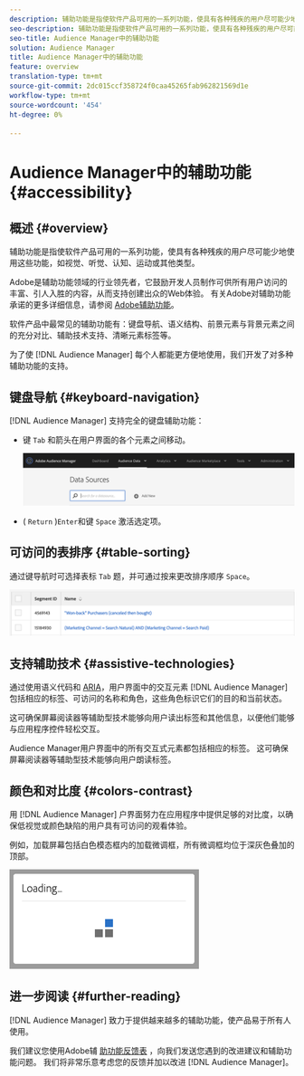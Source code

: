 ```yaml
---
description: 辅助功能是指使软件产品可用的一系列功能，使具有各种残疾的用户尽可能少地使用这些功能，如视觉、听觉、认知、运动或其他类型。
seo-description: 辅助功能是指使软件产品可用的一系列功能，使具有各种残疾的用户尽可能少地使用这些功能，如视觉、听觉、认知、运动或其他类型。
seo-title: Audience Manager中的辅助功能
solution: Audience Manager
title: Audience Manager中的辅助功能
feature: overview
translation-type: tm+mt
source-git-commit: 2dc015ccf358724f0caa45265fab962821569d1e
workflow-type: tm+mt
source-wordcount: '454'
ht-degree: 0%

---
```



# Audience Manager中的辅助功能 {#accessibility}

## 概述 {#overview}

辅助功能是指使软件产品可用的一系列功能，使具有各种残疾的用户尽可能少地使用这些功能，如视觉、听觉、认知、运动或其他类型。

Adobe是辅助功能领域的行业领先者，它鼓励开发人员制作可供所有用户访问的丰富、引人入胜的内容，从而支持创建出众的Web体验。 有关Adobe对辅助功能承诺的更多详细信息，请参阅 [Adobe辅助功能](https://www.adobe.com/accessibility.html)。

软件产品中最常见的辅助功能有：键盘导航、语义结构、前景元素与背景元素之间的充分对比、辅助技术支持、清晰元素标签等。

为了使 [!DNL Audience Manager] 每个人都能更方便地使用，我们开发了对多种辅助功能的支持。

## 键盘导航 {#keyboard-navigation}

[!DNL Audience Manager] 支持完全的键盘辅助功能：

* 键 `Tab` 和箭头在用户界面的各个元素之间移动。

   ![辅助功能高亮显示](assets/accesibility-highlight.png)

* ( `Return` )`Enter`和键 `Space` 激活选定项。

## 可访问的表排序 {#table-sorting}

通过键导航时可选择表标 `Tab` 题，并可通过按来更改排序顺序 `Space`。

![辅助功能表头](assets/accessibility-table-headers.png)

## 支持辅助技术 {#assistive-technologies}

通过使用语义代码和 [ARIA](https://www.w3.org/WAI/standards-guidelines/aria/)，用户界面中的交互元素 [!DNL Audience Manager] 包括相应的标签、可访问的名称和角色，这些角色标识它们的目的和当前状态。

这可确保屏幕阅读器等辅助型技术能够向用户读出标签和其他信息，以便他们能够与应用程序控件轻松交互。

Audience Manager用户界面中的所有交互式元素都包括相应的标签。 这可确保屏幕阅读器等辅助型技术能够向用户朗读标签。

## 颜色和对比度 {#colors-contrast}

用 [!DNL Audience Manager] 户界面努力在应用程序中提供足够的对比度，以确保低视觉或颜色缺陷的用户具有可访问的观看体验。

例如，加载屏幕包括白色模态框内的加载微调框，所有微调框均位于深灰色叠加的顶部。

![辅助功能加载](assets/accessibility-loading.png)

## 进一步阅读 {#further-reading}

[!DNL Audience Manager] 致力于提供越来越多的辅助功能，使产品易于所有人使用。

我们建议您使用Adobe辅 [助功能反馈表](https://www.adobe.com/accessibility/feedback.html) ，向我们发送您遇到的改进建议和辅助功能问题。 我们将非常乐意考虑您的反馈并加以改进 [!DNL Audience Manager]。
